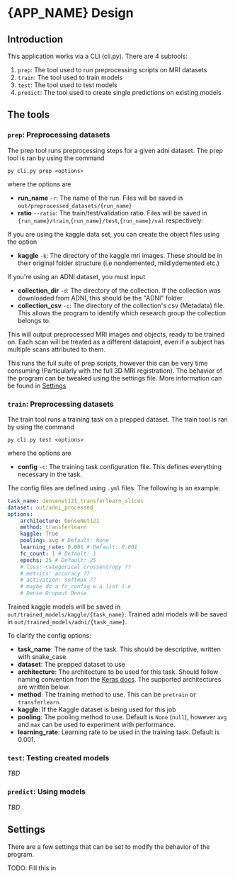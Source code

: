 # {APP_NAME} Design

## Introduction

This application works via a CLI (cli.py). There are 4 subtools:

1. `prep`: The tool used to run preprocessing scripts on MRI datasets
2. `train`: The tool used to train models
3. `test`: The tool used to test models
4. `predict`: The tool used to create single predictions on existing models

## The tools

### `prep`: Preprocessing datasets

The prep tool runs preprocessing steps for a given adni dataset. The prep tool is ran by using the command

    py cli.py prep <options>

where the options are

- **run_name** `-r`: The name of the run. Files will be saved in `out/preprocessed_datasets/{run_name}`
- **ratio** `--ratio`: The train/test/validation ratio. Files will be saved in `{run_name}/train`,`{run_name}/test`,`{run_name}/val` respectively.

If you are using the kaggle data set, you can create the object files using the option

- **kaggle** `-k`: The directory of the kaggle mri images. These should be in their original folder structure (i.e nondemented, mildlydemented etc.)

If you're using an ADNI dataset, you must input

- **collection_dir** `-d`: The directory of the collection. If the collection was downloaded from ADNI, this should be the "ADNI" folder
- **collection_csv** `-c`: The directory of the collection's csv (Metadata) file. This allows the program to identify which research group the collection belongs to.

This will output preprocessed MRI images and objects, ready to be trained on. Each scan will be treated as a different datapoint, even if a subject has multiple scans attributed to them.

This runs the full suite of prep scripts, however this can be very time consuming (Particularly with the full 3D MRI registration). The behavior of the program can be tweaked using the settings file. More information can be found in [Settings](#Settings) 


### `train`: Preprocessing datasets

The train tool runs a training task on a prepped dataset. The train tool is ran by using the command

    py cli.py test <options>

where the options are

- **config** `-c`: The training task configuration file. This defines everything necessary in the task.

The config files are defined using `.yml` files. The following is an example.

```yaml
task_name: densenet121_transferlearn_slices
dataset: out/adni_processed
options:
    architecture: DenseNet121
    method: transferlearn
    kaggle: True
    pooling: avg # Default: None
    learning_rate: 0.001 # Default: 0.001
    fc_count: 1 # Default: 1
    epochs: 25 # Default: 25
    # loss: categorical_crossentropy ??
    # metrics: accuracy ??
    # activation: softmax ??
    # maybe do a fc_config w a list i.e
    # Dense Dropout Dense
```

Trained kaggle models will be saved in `out/trained_models/kaggle/{task_name}`.
Trained adni models will be saved in `out/trained_models/adni/{task_name}`.

To clarify the config options:

- **task_name**: The name of the task. This should be descriptive, written with snake_case
- **dataset**: The prepped dataset to use
- **architecture**: The architecture to be used for this task. Should follow naming convention from the [Keras docs](https://keras.io/api/applications). The supported architectures are written below.
- **method**: The training method to use. This can be `pretrain` or `transferlearn`.
- **kaggle**: If the Kaggle dataset is being used for this job
- **pooling**: The pooling method to use. Default is `None` (`null`), however `avg` and `max` can be used to experiment with performance.
- **learning_rate**: Learning rate to be used in the training task. Default is 0.001.

### `test`: Testing created models

*TBD*

### `predict`: Using models

*TBD*

## Settings

There are a few settings that can be set to modify the behavior of the program.

TODO: Fill this in